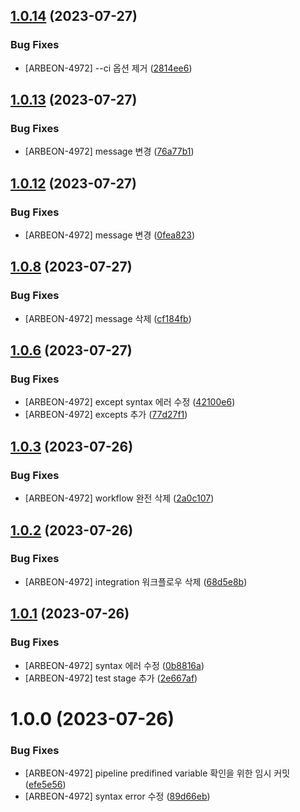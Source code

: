 ## [1.0.14](https://gitlab.arbeon.com/etc/devops/poc/react-deploy-sandbox/compare/v1.0.13...v1.0.14) (2023-07-27)


### Bug Fixes

* [ARBEON-4972] --ci 옵션 제거 ([2814ee6](https://gitlab.arbeon.com/etc/devops/poc/react-deploy-sandbox/commit/2814ee6a616f6720f883186febcfa442d90b775d))

## [1.0.13](https://gitlab.arbeon.com/etc/devops/poc/react-deploy-sandbox/compare/v1.0.12...v1.0.13) (2023-07-27)


### Bug Fixes

* [ARBEON-4972] message 변경 ([76a77b1](https://gitlab.arbeon.com/etc/devops/poc/react-deploy-sandbox/commit/76a77b168922ea6f67049d65644377f3f02b54e7))

## [1.0.12](https://gitlab.arbeon.com/etc/devops/poc/react-deploy-sandbox/compare/v1.0.11...v1.0.12) (2023-07-27)


### Bug Fixes

* [ARBEON-4972] message 변경 ([0fea823](https://gitlab.arbeon.com/etc/devops/poc/react-deploy-sandbox/commit/0fea8230104fba5dc68d9d20ee22ec6eed4933e4))

## [1.0.8](https://gitlab.arbeon.com/etc/devops/poc/react-deploy-sandbox/compare/v1.0.7...v1.0.8) (2023-07-27)


### Bug Fixes

* [ARBEON-4972] message 삭제 ([cf184fb](https://gitlab.arbeon.com/etc/devops/poc/react-deploy-sandbox/commit/cf184fb2fb412a64caecdc5db2966821d8f2c035))

## [1.0.6](https://gitlab.arbeon.com/etc/devops/poc/react-deploy-sandbox/compare/v1.0.5...v1.0.6) (2023-07-27)


### Bug Fixes

* [ARBEON-4972] except syntax 에러 수정 ([42100e6](https://gitlab.arbeon.com/etc/devops/poc/react-deploy-sandbox/commit/42100e6fde940bdbca1f715664a410b89498b2e3))
* [ARBEON-4972] excepts 추가 ([77d27f1](https://gitlab.arbeon.com/etc/devops/poc/react-deploy-sandbox/commit/77d27f1594f9abfe6b7498062fa1d0092386c181))

## [1.0.3](https://gitlab.arbeon.com/etc/devops/poc/react-deploy-sandbox/compare/v1.0.2...v1.0.3) (2023-07-26)


### Bug Fixes

* [ARBEON-4972] workflow 완전 삭제 ([2a0c107](https://gitlab.arbeon.com/etc/devops/poc/react-deploy-sandbox/commit/2a0c107797eb6669109e9c2f4eea64b5a0d230d2))

## [1.0.2](https://gitlab.arbeon.com/etc/devops/poc/react-deploy-sandbox/compare/v1.0.1...v1.0.2) (2023-07-26)


### Bug Fixes

* [ARBEON-4972] integration 워크플로우 삭제 ([68d5e8b](https://gitlab.arbeon.com/etc/devops/poc/react-deploy-sandbox/commit/68d5e8bf5916d491fa738fb3e112b97955ef7e33))

## [1.0.1](https://gitlab.arbeon.com/etc/devops/poc/react-deploy-sandbox/compare/v1.0.0...v1.0.1) (2023-07-26)


### Bug Fixes

* [ARBEON-4972] syntax 에러 수정 ([0b8816a](https://gitlab.arbeon.com/etc/devops/poc/react-deploy-sandbox/commit/0b8816a341c213dd66d60dd6ac3848301a1f78b4))
* [ARBEON-4972] test stage 추가 ([2e667af](https://gitlab.arbeon.com/etc/devops/poc/react-deploy-sandbox/commit/2e667af1370875ddf14cdbd4c06ebad122e1a781))

# 1.0.0 (2023-07-26)


### Bug Fixes

* [ARBEON-4972] pipeline predifined variable 확인을 위한 임시 커밋 ([efe5e56](https://gitlab.arbeon.com/etc/devops/poc/react-deploy-sandbox/commit/efe5e56a35a38e26514d073799ecc397917db820))
* [ARBEON-4972] syntax error 수정 ([89d66eb](https://gitlab.arbeon.com/etc/devops/poc/react-deploy-sandbox/commit/89d66eb459a6c55e49c50e64d0ac2d767d1b79b5))
